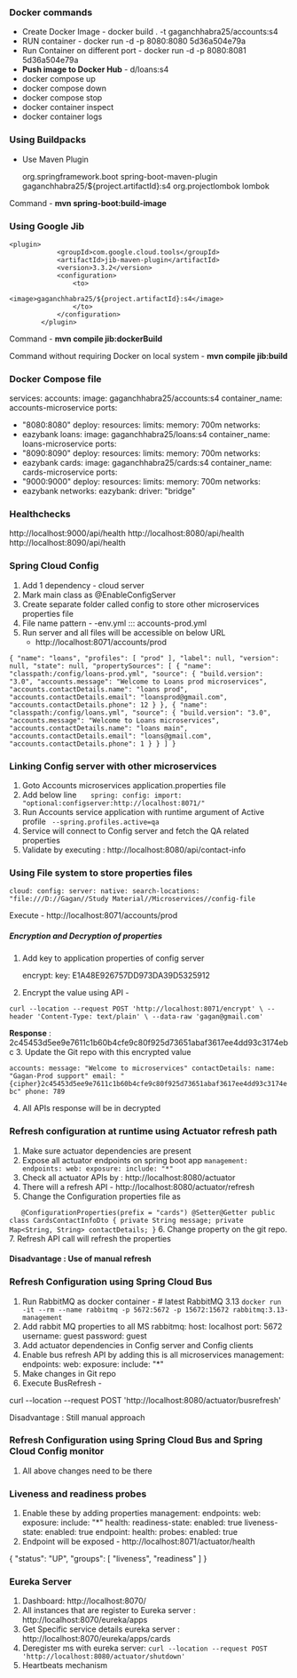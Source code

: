 ### **Docker commands** 

- Create Docker Image - docker build . -t gaganchhabra25/accounts:s4
- RUN container - docker run -d -p 8080:8080 5d36a504e79a
- Run Container on different port - docker run -d -p 8080:8081 5d36a504e79a
- **Push image to Docker Hub** - d/loans:s4
- docker compose up
- docker compose down
- docker compose stop
- docker container inspect
- docker container logs 
### Using Buildpacks

- Use Maven Plugin

 
  	<plugins>
  		<plugin>
  			<groupId>org.springframework.boot</groupId>
  			<artifactId>spring-boot-maven-plugin</artifactId>
  			<configuration>
  				<image>
  					<name>gaganchhabra25/${project.artifactId}:s4</name>
  				</image>
  				<excludes>
  					<exclude>
  						<groupId>org.projectlombok</groupId>
  						<artifactId>lombok</artifactId>
  					</exclude>
  				</excludes>
  			</configuration>
  		</plugin>
  	</plugins>

Command - **mvn spring-boot:build-image**

### Using Google Jib 

	<plugin>
				<groupId>com.google.cloud.tools</groupId>
				<artifactId>jib-maven-plugin</artifactId>
				<version>3.3.2</version>
				<configuration>
					<to>
						<image>gaganchhabra25/${project.artifactId}:s4</image>
					</to>
				</configuration>
			</plugin>

Command - **mvn compile jib:dockerBuild**

Command without requiring Docker on local system - **mvn compile jib:build**

### Docker Compose file

services:
accounts:
image: gaganchhabra25/accounts:s4
container_name: accounts-microservice
ports:
- "8080:8080"
deploy:
resources:
limits:
memory: 700m
networks:
- eazybank
loans:
image: gaganchhabra25/loans:s4
container_name: loans-microservice
ports:
- "8090:8090"
deploy:
resources:
limits:
memory: 700m
networks:
- eazybank
cards:
image: gaganchhabra25/cards:s4
container_name: cards-microservice
ports:
- "9000:9000"
deploy:
resources:
limits:
memory: 700m
networks:
- eazybank
networks:
eazybank:
driver: "bridge"

### **Healthchecks**
http://localhost:9000/api/health
http://localhost:8080/api/health
http://localhost:8090/api/health

### Spring Cloud Config
1. Add 1 dependency - cloud server
2. Mark main class as @EnableConfigServer
3. Create separate folder called config to store other microservices properties file 
4. File name pattern - <service-name>-env.yml ::: accounts-prod.yml
5. Run server and all files will be accessible on below URL 
   - http://localhost:8071/accounts/prod

`{
"name": "loans",
"profiles": [
"prod"
],
"label": null,
"version": null,
"state": null,
"propertySources": [
{
"name": "classpath:/config/loans-prod.yml",
"source": {
"build.version": "3.0",
"accounts.message": "Welcome to Loans prod microservices",
"accounts.contactDetails.name": "loans prod",
"accounts.contactDetails.email": "loansprod@gmail.com",
"accounts.contactDetails.phone": 12
}
},
{
"name": "classpath:/config/loans.yml",
"source": {
"build.version": "3.0",
"accounts.message": "Welcome to Loans microservices",
"accounts.contactDetails.name": "loans main",
"accounts.contactDetails.email": "loans@gmail.com",
"accounts.contactDetails.phone": 1
}
}
]
}`

### **Linking Config server with other microservices** 
1. Goto Accounts microservices application.properties file
2. Add below line 
`   spring:
     config:
       import: "optional:configserver:http://localhost:8071/"`
3. Run Accounts service application with runtime argument of Active profile
  ` --spring.profiles.active=qa`
4. Service will connect to Config server and fetch the QA related properties 
5. Validate by executing : http://localhost:8080/api/contact-info

### **Using File system to store properties files** 

`cloud:
config:
server:
native:
search-locations: "file:///D://Gagan//Study Material//Microservices//config-file
`

Execute - http://localhost:8071/accounts/prod

##### **Encryption and Decryption of properties** 
1. Add key to application properties of config server

   encrypt:
    key: E1A48E926757DD973DA39D5325912
2. Encrypt the value using API - 

`curl --location --request POST 'http://localhost:8071/encrypt' \
--header 'Content-Type: text/plain' \
--data-raw 'gagan@gmail.com'`

**Response** : 2c45453d5ee9e7611c1b60b4cfe9c80f925d73651abaf3617ee4dd93c3174ebc
3. Update the Git repo with this encrypted value 

`accounts:
message: "Welcome to microservices"
contactDetails:
name: "Gagan-Prod support"
email: "{cipher}2c45453d5ee9e7611c1b60b4cfe9c80f925d73651abaf3617ee4dd93c3174ebc"
phone: 789`

4. All APIs response will be in decrypted 

### **Refresh configuration at runtime using Actuator refresh path**

1. Make sure actuator dependencies are present 
2. Expose all actuator endpoints on spring boot app
   `management:
   endpoints:
   web:
   exposure:
   include: "*"`
3. Check all actuator APIs by : http://localhost:8080/actuator
4. There will a refresh API - http://localhost:8080/actuator/refresh
5. Change the Configuration properties file as

`   @ConfigurationProperties(prefix = "cards")
   @Setter@Getter
   public class CardsContactInfoDto {
   private String message;
   private Map<String, String> contactDetails;
   }`
6. Change property on the git repo.
7. Refresh API call will refresh the properties

#### Disadvantage : Use of manual refresh

### **Refresh Configuration using Spring Cloud Bus**

1. Run RabbitMQ as docker container - # latest RabbitMQ 3.13
   `docker run -it --rm --name rabbitmq -p 5672:5672 -p 15672:15672 rabbitmq:3.13-management`
2. Add rabbit MQ properties to all MS
   rabbitmq:
   host: localhost
   port: 5672
   username: guest
   password: guest
3. Add actuator dependencies in Config server and Config clients
4. Enable bus refresh API by adding this is all microservices 
management:
   endpoints:
   web:
   exposure:
   include: "*"
5. Make changes in Git repo 
6. Execute BusRefresh - 

curl --location --request POST 'http://localhost:8080/actuator/busrefresh'

Disadvantage : Still manual approach 

### **Refresh Configuration using Spring Cloud Bus and Spring Cloud Config monitor**

1. All above changes need to be there

### Liveness and readiness probes
1. Enable these by adding properties
   management:
   endpoints:
   web:
   exposure:
   include: "*"
   health:
   readiness-state:
   enabled: true
   liveness-state:
   enabled: true
   endpoint:
   health:
   probes:
   enabled: true
2. Endpoint will be exposed - http://localhost:8071/actuator/health

{
"status": "UP",
"groups": [
"liveness",
"readiness"
]
}

### **Eureka Server**
1. Dashboard: http://localhost:8070/
2. All instances that are register to Eureka server : http://localhost:8070/eureka/apps
3. Get Specific service details eureka server : http://localhost:8070/eureka/apps/cards
4. Deregister ms with eureka server: `curl --location --request POST 'http://localhost:8080/actuator/shutdown'`
5. Heartbeats mechanism